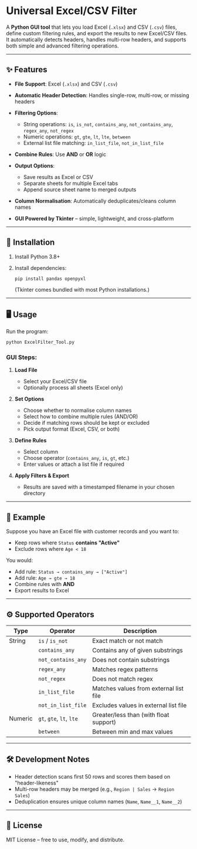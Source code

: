 # Universal Excel/CSV Filter

A **Python GUI tool** that lets you load Excel (`.xlsx`) and CSV (`.csv`) files, define custom filtering rules, and export the results to new Excel/CSV files.
It automatically detects headers, handles multi-row headers, and supports both simple and advanced filtering operations.

---

## ✨ Features

* **File Support**: Excel (`.xlsx`) and CSV (`.csv`)
* **Automatic Header Detection**: Handles single-row, multi-row, or missing headers
* **Filtering Options**:

  * String operations: `is`, `is_not`, `contains_any`, `not_contains_any`, `regex_any`, `not_regex`
  * Numeric operations: `gt`, `gte`, `lt`, `lte`, `between`
  * External list file matching: `in_list_file`, `not_in_list_file`
* **Combine Rules**: Use **AND** or **OR** logic
* **Output Options**:

  * Save results as Excel or CSV
  * Separate sheets for multiple Excel tabs
  * Append source sheet name to merged outputs
* **Column Normalisation**: Automatically deduplicates/cleans column names
* **GUI Powered by Tkinter** – simple, lightweight, and cross-platform

---

## 🚀 Installation

1. Install Python 3.8+
2. Install dependencies:

   ```bash
   pip install pandas openpyxl
   ```

   (Tkinter comes bundled with most Python installations.)

---

## 🖥️ Usage

Run the program:

```bash
python ExcelFilter_Tool.py
```

### GUI Steps:

1. **Load File**

   * Select your Excel/CSV file
   * Optionally process all sheets (Excel only)

2. **Set Options**

   * Choose whether to normalise column names
   * Select how to combine multiple rules (AND/OR)
   * Decide if matching rows should be kept or excluded
   * Pick output format (Excel, CSV, or both)

3. **Define Rules**

   * Select column
   * Choose operator (`contains_any`, `is`, `gt`, etc.)
   * Enter values or attach a list file if required

4. **Apply Filters & Export**

   * Results are saved with a timestamped filename in your chosen directory

---

## 📂 Example

Suppose you have an Excel file with customer records and you want to:

* Keep rows where `Status` **contains "Active"**
* Exclude rows where `Age < 18`

You would:

* Add rule: `Status → contains_any → ["Active"]`
* Add rule: `Age → gte → 18`
* Combine rules with **AND**
* Export results to Excel

---

## ⚙️ Supported Operators

| Type    | Operator                 | Description                            |
| ------- | ------------------------ | -------------------------------------- |
| String  | `is` / `is_not`          | Exact match or not match               |
|         | `contains_any`           | Contains any of given substrings       |
|         | `not_contains_any`       | Does not contain substrings            |
|         | `regex_any`              | Matches regex patterns                 |
|         | `not_regex`              | Does not match regex                   |
|         | `in_list_file`           | Matches values from external list file |
|         | `not_in_list_file`       | Excludes values in external list file  |
| Numeric | `gt`, `gte`, `lt`, `lte` | Greater/less than (with float support) |
|         | `between`                | Between min and max values             |

---

## 🛠 Development Notes

* Header detection scans first 50 rows and scores them based on "header-likeness"
* Multi-row headers may be merged (e.g., `Region | Sales` → `Region Sales`)
* Deduplication ensures unique column names (`Name`, `Name__1`, `Name__2`)

---

## 📜 License

MIT License – free to use, modify, and distribute.

